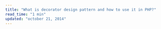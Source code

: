 ```yaml
---
title: "What is decorator design pattern and how to use it in PHP?"
read_time: "1 min"
updated: "october 21, 2014"
---
```


